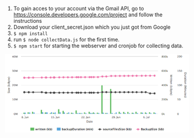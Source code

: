 1. To gain acces to your account via the Gmail API, go to https://console.developers.google.com/project and follow the instructions
2. Download your client_secret.json which you just got from Google
3. ``$ npm install``
4. run ``$ node collectData.js`` for the first time.
5. ``$ npm start`` for starting the webserver and cronjob for collecting data.

![Graph](https://raw.githubusercontent.com/TheJetlag/arecaGrapher/master/assets/graph.png)
